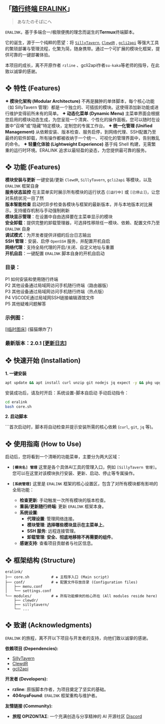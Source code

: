 ##  「[随行终端 ERALINK](https://discord.com/channels/1291925535324110879/1385183883540303872/1385183883540303872)」
> あなたのそばにへ

`ERALINK`，基于多端合一/极限便携的理念而诞生的**Termux**终端脚本。

它的诞生，源于一个纯粹的愿望：将 [`SillyTavern`](https://github.com/SillyTavern/SillyTavern), [`ClewdR`](https://discord.com/channels/1291925535324110879/1374353271484973066/1374353271484973066) , [`gcli2api`](https://github.com/su-kaka/gcli2api) 等强大工具的繁琐部署与管理流程，化繁为简，随身携带。通过一个可扩展的模块化框架，提供可靠的一键部署体验。

本项目的成长，离不开原作者 `rzline` 、gcli2api作者`su-kaka`等老师的指导，在此致以诚挚的感谢。

## ❖ 特性 (Features)
**✦ 模块化架构 (Modular Architecture)**
    不再是臃肿的单体脚本，每个核心功能（如 SillyTavern 管理）都是一个独立的、可插拔的模块。这使得添加新功能或进行维护变得前所未有的简单。
**✦ 动态化菜单 (Dynamic Menu)**
    主菜单界面会根据您启用的模块动态生成，为您呈现一个清爽、个性化的操作面板。您可以随时在设置中“召唤”或“隐藏”特定模块，定制您的专属工作台。
**✦ 统一化管理 (Unified Management)**
    从依赖安装、版本检查、服务启停，到网络代理、SSH配置乃至最终的软件卸载，所有操作都被收纳于一个统一、可视化的管理界面中，告别散乱的命令。
 **✦ 轻量化体验 (Lightweight Experience)**
    基于纯 Shell 构建，无需繁重的运行时环境。ERALINK 追求以最轻盈的姿态，为您提供最可靠的服务。

## ❖ 功能 (Features)
**模块安装与更新** 一键安装/更新 `ClewdR`, `SillyTavern`, `gcli2api` 等模块，以及 `ERALINK` 框架自身  
**服务状态监控**   在主菜单实时展示所有模块的运行状态 (`[运行中]` 或 `[已停止]`)，让您对系统状况一目了然  
**版本智能检查**   启动时异步检查各模块与框架的最新版本，并与本地版本对比展示。支持缓存机制与手动强制刷新  
**模块显示管理**：在设置中自由选择要在主菜单显示的模块  
**安全卸载**：提供完整的卸载管理器，可选择性移除任一模块、依赖、配置文件乃至 `ERALINK` 自身  
**调试模式**：为开发者提供详细的后台日志输出  
**SSH 管理**：安装、启停 `OpenSSH` 服务，并配置开机自启  
**网络代理**：支持全局代理的开启/关闭、自定义地址与重置  
**开机自启**：一键配置 `ERALINK` 脚本自身的开机自启动  

### 目录：
P1     如何安装和使用随行终端                                                  
P2    其他设备通过局域网访问手机随行终端（路由器版）         
P3    其他设备通过局域网访问手机随行终端（热点版）              
P4    VSCODE通过局域网SSH链接编辑酒馆文件       
P5    其他疑难问题解答
### 示例图：
[[l临时图床](https://discord.com/channels/1291925535324110879/1385183883540303872/1412131771222327368)] (猫猫爆炸了)
### 最新版本：2.0.1 [[更新日志](https://discord.com/channels/1291925535324110879/1385183883540303872/1412128265908256911)]


## ❖ 快速开始 (Installation)

**1. 一键安装**

```bash
apt update && apt install curl unzip git nodejs jq expect -y && pkg upgrade -y && curl -L -o install.sh.tmp -C - https://github.com/404nyaFound/eralink/releases/latest/download/install.sh && mv -f install.sh.tmp install.sh && chmod +x install.sh && ./install.sh || { echo "安装过程中出错"; rm -f install.sh.tmp; exit 1; }
```
安装成功后，请及时开启：系统设置-脚本自启动
手动启动指令：
```bash
cd eralink
bash core.sh
```

**2. 启动脚本**


```首次启动时，脚本将自动检查并提示安装所需的核心依赖 (`curl`, `git`, `jq` 等)。

## ❖ 使用指南 (How to Use)

启动后，您将看到一个清晰的功能菜单，主要分为两大区域：

*   **`[模块名] 管理`**
    这里是各个具体AI工具的管理入口，例如 `[SillyTavern 管理]`。您可以在这里对该模块执行安装、更新、启动、停止等专属操作。

*   **`[系统管理]`**
    这里是 `ERALINK` 框架的核心设置区，包含了对所有模块都有影响的全局功能：
    - **检查更新**: 手动触发一次所有模块的版本检查。
    - **重装/更新随行终端**: 更新 `ERALINK` 框架本身。
    - **系统设置**:
        - **代理设置**: 管理网络连接。
        - **模块管理**: **选择哪些模块显示在主菜单上**。
        - **SSH 服务**: 远程连接管理。
        - **卸载管理**: **安全、彻底地移除不再需要的组件**。
    - **感谢支持**: 查看项目贡献者与社区信息。

## ❖ 框架结构 (Structure)
```
eralink/
├── core.sh          # ❖ 主程序入口 (Main script)
├── conf/            # ❖ 配置文件存放目录 (Configuration files)
│   ├── menu.conf
│   └── settings.conf
└── modules/         # ❖ 所有功能模块的核心所在 (All modules reside here)
    ├── clewdr/
    ├── sillytavern/
    └── ...
```

## ❖ 致谢 (Acknowledgments)

`ERALINK` 的旅程，离不开以下项目与开发者的支持，向他们致以诚挚的感谢。

**依赖项目 (Dependencies):**
*   [SillyTavern](https://github.com/SillyTavern/SillyTavern)
*   [ClewdR](https://github.com/Xerxes-2/clewdr)
*   [gcli2api](https://github.com/su-kaka/gcli2api)

**开发者 (Developers):**
*   **rzline**: 原版脚本作者，为项目奠定了坚实的基础。
*   **404nyaFound**: `ERALINK` 框架重构与维护者。

**友情链接 (Community):**
*   **旅程 ΟΡΙΖΟΝΤΑΣ**: 一个充满创造与分享精神的 AI 开源社区 [Discord](https://discord.gg/elysianhorizon)

